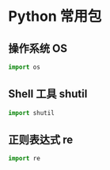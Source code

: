# Python 常用包

## 操作系统 OS

```python
import os
```

## Shell 工具 shutil

```python
import shutil
```

## 正则表达式 re

```python
import re
```

